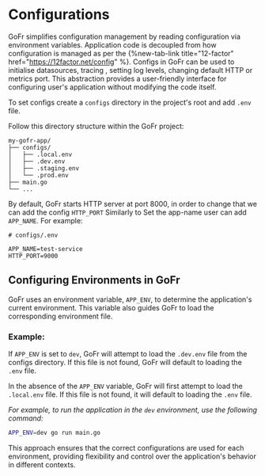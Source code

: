 # Configurations

GoFr simplifies configuration management by reading configuration via environment variables.
Application code is decoupled from how configuration is managed as per the {%new-tab-link title="12-factor" href="https://12factor.net/config" %}.
Configs in GoFr can be used to initialise datasources, tracing , setting log levels, changing default HTTP or metrics port.
This abstraction provides a user-friendly interface for configuring user's application without modifying the code itself.

To set configs create a `configs` directory in the project's root and add `.env` file.

Follow this directory structure within the GoFr project:
```dotenv
my-gofr-app/
├── configs/
│   ├── .local.env
│   ├── .dev.env
│   ├── .staging.env
│   └── .prod.env
├── main.go
└── ...
```

By default, GoFr starts HTTP server at port 8000, in order to change that we can add the config `HTTP_PORT`
Similarly to Set the app-name user can add `APP_NAME`. For example:

```dotenv
# configs/.env

APP_NAME=test-service
HTTP_PORT=9000
```

## Configuring Environments in GoFr
GoFr uses an environment variable, `APP_ENV`, to determine the application's current environment. This variable also guides GoFr to load the corresponding environment file.

### Example:
If `APP_ENV` is set to `dev`, GoFr will attempt to load the `.dev.env` file from the configs directory. If this file is not found, GoFr will default to loading the `.env` file.

In the absence of the `APP_ENV` variable, GoFr will first attempt to load the `.local.env` file. If this file is not found, it will default to loading the `.env` file.

_For example, to run the application in the `dev` environment, use the following command:_

```bash
APP_ENV=dev go run main.go
```


This approach ensures that the correct configurations are used for each environment, providing flexibility and control over the application's behavior in different contexts.